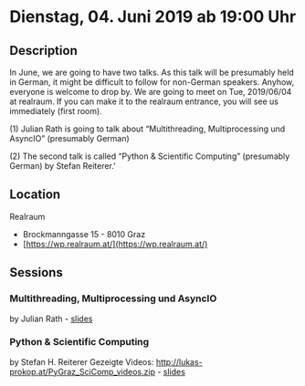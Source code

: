 # Dienstag, 04. Juni 2019 ab 19:00 Uhr

## Description

In June, we are going to have two talks. As this talk will be presumably held in German, it might be difficult to follow for non-German speakers. Anyhow, everyone is welcome to drop by. We are going to meet on Tue, 2019/06/04 at realraum. If you can make it to the realraum entrance, you will see us immediately (first room).

(1) Julian Rath is going to talk about “Multithreading, Multiprocessing und AsyncIO” (presumably German)

(2) The second talk is called “Python & Scientific Computing” (presumably German) by Stefan Reiterer.'

## Location

Realraum

- Brockmanngasse 15  - 8010 Graz 
- [https://wp.realraum.at/](https://wp.realraum.at/)

## Sessions 

### Multithreading, Multiprocessing und AsyncIO 

by Julian Rath
    - [slides](https://github.com/julian-r/multi-th-pr-async) 

### Python & Scientific Computing 

by Stefan H. Reiterer 
Gezeigte Videos: http://lukas-prokop.at/PyGraz_SciComp_videos.zip
    - [slides](http://lukas-prokop.at/PyGraz_SciComp.pdf) 

